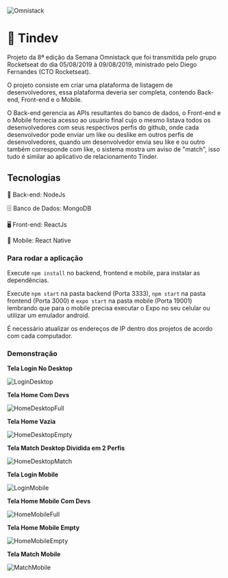 ![Omnistack](https://lh3.googleusercontent.com/pw/AM-JKLUPUexpkBxW1B77DqvtLRXD719y3_S5cFIinXFRpMMpYMoxqr-E_gxu4hVXf4AzGZizshvdS6tVxyHghaVt9Pv2dTDWBJKPJx4GKit3Erh5MAb5P-CuxlnWXe7tJWByycAsPWu9eY9eYhUVeCfQBHE=w309-h160-no?authuser=0)

# 🚀 Tindev

Projeto da 8ª edição da Semana Omnistack que foi transmitida pelo grupo Rocketseat do dia 05/08/2019 à 09/08/2019, ministrado pelo Diego Fernandes (CTO Rocketseat).

O projeto consiste em criar uma plataforma de listagem de desenvolvedores, essa plataforma deveria ser completa, contendo Back-end, Front-end e o Mobile.

O Back-end gerencia as APIs resultantes do banco de dados, o Front-end e o Mobile fornecia acesso ao usuário final cujo o mesmo listava todos os desenvolvedores com seus respectivos perfis do github, onde cada desenvolvedor pode enviar um like ou deslike em outros perfis de desenvolvedores, quando um desenvolvedor envia seu like e ou outro também corresponde com like, o sistema mostra um aviso de "match", isso tudo é similar ao aplicativo de relacionamento Tinder.

## Tecnologias

📁 Back-end: NodeJs

🗄️ Banco de Dados: MongoDB

🖥️ Front-end: ReactJs

📱 Mobile: React Native

### Para rodar a aplicação

Execute `npm install` no backend, frontend e mobile, para instalar as dependências.

Execute `npm start` na pasta backend (Porta 3333), `npm start` na pasta frontend (Porta 3000) e `expo start` na pasta mobile (Porta 19001) lembrando que para o mobile precisa executar o Expo no seu celular ou utilizar um emulador android.

É necessário atualizar os endereços de IP dentro dos projetos de acordo com cada computador.

### Demonstração

**Tela Login No Desktop**

![LoginDesktop](https://lh3.googleusercontent.com/pw/AM-JKLVLoeQUq2rN91QTTeHZiEHi_bjofhwXIRqXrcb2ogw1w_q-RfW8H1glSfFbLr_riJP_DoOz8T4q44jUpR0OZuPY_oqXHksU8f5jNGYeToh_1MzMrjeUNrzvfSZbRqTnTF8ZO6Kt9aWOg26IxZtWOzk=w1364-h648-no?authuser=0)

**Tela Home Com Devs**

![HomeDesktopFull](https://lh3.googleusercontent.com/pw/AM-JKLXtkVwQxcCm0j5bWE1LgipFMyy71jp8Qjeqp3YfJEIbICtQt1dCa3DMID3o6MDpZHzXumGrAkhIPj46QyiWF13cv2tnsylKBir8ntYktf_VEuzDzw6g0MAePAAeoyp2yX9EGwoWCq70klxOdLsPFU0=w1327-h640-no?authuser=0)

**Tela Home Vazia**

![HomeDesktopEmpty](https://lh3.googleusercontent.com/pw/AM-JKLXqcnCWlII_uZYR8fri__jzErtuurYxukQDZHHRJ2bZXdqTEL6Gh_b7ILrwpX5M5pkNhGToJZJP7dzXQQLXs3rrM_BQCerDAiCKUy07CqnJ9Xm6dXgbtZjSbLlMFW65k6cZpfbHjckp18tziy7gxPM=w1366-h644-no?authuser=0)

**Tela Match Desktop Dividida em 2 Perfis**

![HomeDesktopMatch](https://lh3.googleusercontent.com/pw/AM-JKLVThil_WGNMPT7oQBhXPf1aJF1505YGp52ygKjJOlFrUTJ3eVK6qK0tQO_xJ8yaKM7CPWVFCyYEC1KAQ8dQ2S7rL7Rnmt1xv4W8RMs9y6x-r936f8B_mfG5DZbhwzMI-7qgC3-9j963yFL58apw3Yo=w1353-h628-no?authuser=0)

**Tela Login Mobile**

![LoginMobile](https://lh3.googleusercontent.com/pw/AM-JKLWDNdCZ8EoQr9qlTR5Mo56Z7tfvSzdimOj-PAE_YWzIQjduf4-Zd_4RCqsofIDQi3N6qR5WlSdpX-mkZ_9390td1kxcPOu7S21xMDVuuSegSs4T17UggKbDKr1o6jIGWsMVF0KBHrQstC1Linmd8vQ=w370-h657-no?authuser=0)


**Tela Home Mobile Com Devs**

![HomeMobileFull](https://lh3.googleusercontent.com/pw/AM-JKLUkx8CraoZOHsFy843E1R7CKBe7F5fXPXoU6GW7vWA8yQrG6JzwoX_jdMyrTazvn-qbmfuP49-H8aEm5OJ-N1eH1YJrC9sKBhdTzg_Cm0LyUdfKRdKAQn0jV8-2aQpKxSHwKIsEQwznr4337alvdf0=w370-h657-no?authuser=0)


**Tela Home Mobile Empty**

![HomeMobileEmpty](https://lh3.googleusercontent.com/pw/AM-JKLWbJYZBUrcqe06Dy8uk97bgXMKTAWQtHUzXwDxn_J7sjC3h1ONPPG8DZwYOffG-QwMhmuLVKevDUXdkLVqZ-k7yKvYiMSNnYgYTpzScyi32swUvKFYwt4FPEVYLs_OSLqxLhQta2GeKrjbK2cjuDz0=w370-h657-no?authuser=0)

**Tela Match Mobile**

![MatchMobile](https://lh3.googleusercontent.com/pw/AM-JKLWRGbjD6YZgMXRy-5VRpR0MCJS7p8_Eg0YFSTB75Rz7rGVyyhvU-3ymI4KaljKQqvE1vDsqTDMlE3j27jCjaNqArs3ek5OV-Ufeq0o-E2dpjiAfhSlbSmiEe2KLSFTVrhTniCpxkvfhW5E-rRV0pmc=w426-h657-no?authuser=0)

